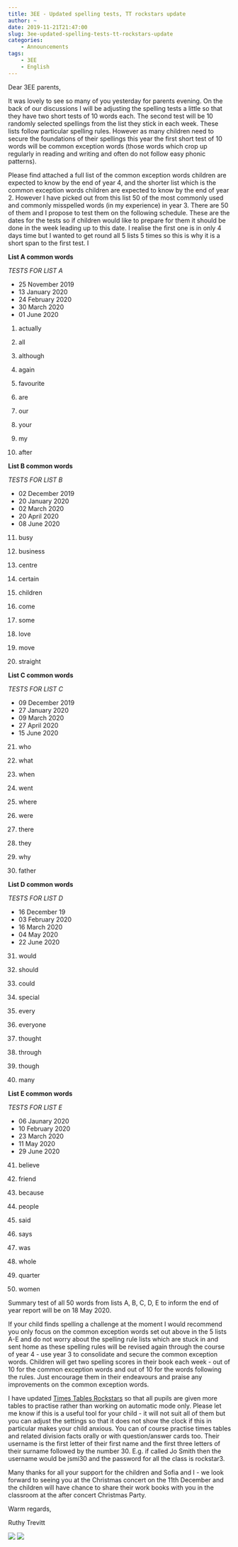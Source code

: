 ```yaml
---
title: 3EE - Updated spelling tests, TT rockstars update
author: ~
date: 2019-11-21T21:47:00
slug: 3ee-updated-spelling-tests-tt-rockstars-update
categories:
    - Announcements
tags:
    - 3EE
    - English
---
```


Dear 3EE parents,

It was lovely to see so many of you yesterday for parents evening. On the back of our discussions I will be adjusting the spelling tests a little so that they have two short tests of 10 words each. The second test will be 10 randomly selected spellings from the list they stick in each week. These lists follow particular spelling rules. However as many children need to secure the foundations of their spellings this year the first short test of 10 words will be common exception words (those words which crop up regularly in reading and writing and often do not follow easy phonic patterns). 

Please find attached a full list of the common exception words children are expected to know by the end of year 4, and the shorter list which is the common exception words children are expected to know by the end of year 2. However I have picked out from this list 50 of the most commonly used and commonly misspelled words (in my experience) in year 3. There are 50 of them and I propose to test them on the following schedule. These are the dates for the tests so if children would like to prepare for them it should be done in the week leading up to this date. I realise the first one is in only 4 days time but I wanted to get round all 5 lists 5 times so this is why it is a short span to the first test. I

**List A common words**

*TESTS FOR LIST A*

* 25 November 2019
* 13 January 2020
* 24 February 2020
* 30 March 2020
* 01 June 2020

1. actually

2. all

3. although

4. again

5. favourite

6. are

7. our

8. your

9. my

10. after

**List B common words**

*TESTS FOR LIST B*

* 02 December 2019
* 20 January 2020
* 02 March 2020
* 20 April 2020
* 08 June 2020

11. busy

12. business

13. centre

14. certain

15. children

16. come

17. some

18. love

19. move

20. straight

**List C common words**

*TESTS FOR LIST C* 

* 09 December 2019
* 27 January 2020
* 09 March 2020
* 27 April 2020
* 15 June 2020

21. who

22. what

23. when

24. went

25. where

26. were

27. there

28. they

29. why

30. father

**List D common words** 

*TESTS FOR LIST D*

* 16 December 19
* 03 February 2020
* 16 March 2020
* 04 May 2020
* 22 June 2020

31. would 

32. should

33. could

34. special

35. every

36. everyone

37. thought

38. through

39. though

40. many 

**List E common words**

*TESTS FOR LIST E*

* 06 Jaunary 2020
* 10 February 2020
* 23 March 2020
* 11 May 2020
* 29 June 2020

41. believe

42. friend

43. because

44. people

45. said

46. says

47. was

48. whole

49. quarter

50. women


Summary test of all 50 words from lists A, B, C, D, E to inform the end of year report will be on 18 May 2020.

If your child finds spelling a challenge at the moment I would recommend you only focus on the common exception words set out above in the 5 lists A-E and do not worry about the spelling rule lists which are stuck in and sent home as these spelling rules will be revised again through the course of year 4 - use year 3 to consolidate and secure the common exception words. Children will get two spelling scores in their book each week - out of 10 for the common exception words and out of 10 for the words following the rules. Just encourage them in their endeavours and praise any improvements on the common exception words.

I have updated [Times Tables Rockstars](https://play.ttrockstars.com/) so that all pupils are given more tables to practise rather than working on automatic mode only. Please let me know if this is a useful tool for your child - it will not suit all of them but you can adjust the settings so that it does not show the clock if this in particular makes your child anxious. You can of course practise times tables and related division facts orally or with question/answer cards too. Their username is the first letter of their first name and the first three letters of their surname followed by the number 30. E.g. if called Jo Smith then the username would be jsmi30 and the password for all the class is rockstar3.

Many thanks for all your support for the children and Sofia and I - we look forward to seeing you at the Christmas concert on the 11th December and the children will have chance to share their work books with you in the classroom at the after concert Christmas Party.

Warm regards,

Ruthy Trevitt

[![](/images/wordsAndSoundsMat.png)](/docs/wordsAndSoundsMat.pdf) [![](/images/year1to4commonExceptionWords.png)](/docs/year1to4commonExceptionWords.pdf)